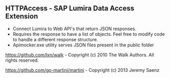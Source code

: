 HTTPAccess - SAP Lumira Data Access Extension
-----------------------------------------------
* Connect Lumira to Web API's that return JSON responses.
* Requires the response to have a list of objects. Feel free to modify code to handle a different response structure.
* Apimocker.exe utility serves JSON files present in the public folder

https://github.com/lxn/walk - Copyright (c) 2010 The Walk Authors. All rights reserved.

https://github.com/go-martini/martini - Copyright (c) 2013 Jeremy Saenz